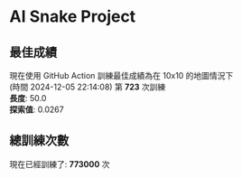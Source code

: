 
# AI Snake Project

## **最佳成績**




























































































現在使用 GitHub Action 訓練最佳成績為在 10x10 的地圖情況下  
(時間 2024-12-05 22:14:08) 第 **723** 次訓練  
**長度**: 50.0  
**探索值**: 0.0267

























































































































































































## 總訓練次數
現在已經訓練了: **773000** 次
